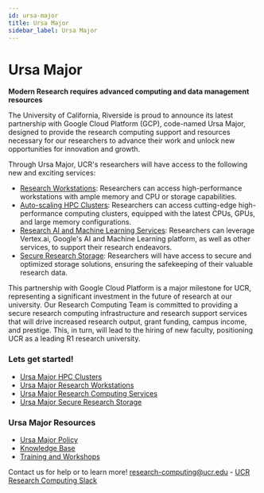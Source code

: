 ```yaml
---
id: ursa-major
title: Ursa Major
sidebar_label: Ursa Major
---
```


# Ursa Major

**Modern Research requires advanced computing and data management resources** 

The University of California, Riverside is proud to announce its latest partnership with Google Cloud Platform (GCP), code-named Ursa Major, designed to provide the research computing support and resources necessary for our researchers to advance their work and unlock new opportunities for innovation and growth.

Through Ursa Major, UCR's researchers will have access to the following new and exciting services:

* [Research Workstations](../Knowledge_Base/Ursa_Major_Research_Workstations.md): Researchers can access high-performance workstations with ample memory and CPU or storage capabilities.
* [Auto-scaling HPC Clusters](../Knowledge_Base/Ursa_Major_HPC_Clusters.md): Researchers can access cutting-edge high-performance computing clusters, equipped with the latest CPUs, GPUs, and large memory configurations.
* [Research AI and Machine Learning Services](../Knowledge_Base/Ursa_Major_Research_Services.md): Researchers can leverage Vertex.ai, Google's AI and Machine Learning platform, as well as other services, to support their research endeavors.
* [Secure Research Storage](../Knowledge_Base/Ursa_Major_Research_Storage.md): Researchers will have access to secure and optimized storage solutions, ensuring the safekeeping of their valuable research data.

This partnership with Google Cloud Platform is a major milestone for UCR, representing a significant investment in the future of research at our university. Our Research Computing Team is committed to providing a secure research computing infrastructure and research support services that will drive increased research output, grant funding, campus income, and prestige. This, in turn, will lead to the hiring of new faculty, positioning UCR as a leading R1 research university.

### Lets get started! ###

* [Ursa Major HPC Clusters](../Knowledge_Base/Ursa_Major_HPC_Clusters.md)
* [Ursa Major Research Workstations](../Knowledge_Base/Ursa_Major_Research_Workstations.md)
* [Ursa Major Research Computing Services](../Knowledge_Base/Ursa_Major_Research_Services.md)
* [Ursa Major Secure Research Storage](../Knowledge_Base/Ursa_Major_Research_Storage.md)

### Ursa Major Resources ###

* [Ursa Major Policy](../Knowledge_Base/Ursa_Major_Policy.md)
* [Knowledge Base](Knowledge_Base)
* [Training and Workshops](../Knowledge_Base/README.md#Training_and_Workshops)

Contact us for help or to learn more!
[research-computing@ucr.edu](mailto:research-computing@ucr.edu) - [UCR Research Computing Slack](https://ucr-research-compute.slack.com/)





